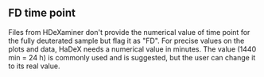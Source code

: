 ## FD time point

Files from HDeXaminer don't provide the numerical value of time point 
for the fully deuterated sample but flag it as "FD". For precise values 
on the plots and data, HaDeX needs a numerical value in minutes.
The value (1440 min = 24 h) is commonly used and is suggested, but 
the user can change it to its real value.
